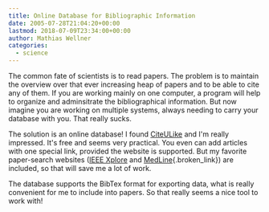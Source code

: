 ```yaml
---
title: Online Database for Bibliographic Information
date: 2005-07-28T21:04:20+00:00
lastmod: 2018-07-09T23:34:00+00:00
author: Mathias Wellner
categories:
  - science
---
```

The common fate of scientists is to read papers. The problem is to maintain the overview over that ever increasing heap of papers and to be able to cite any of them. If you are working mainly on one computer, a program will help to organize and adminsitrate the bibliographical information. But now imagine you are working on multiple systems, always needing to carry your database with you. That really sucks.

The solution is an online database! I found [CiteULike](http://www.citeulike.org) and I'm really impressed. It's free and seems very practical. You even can add articles with one special link, provided the website is supported. But my favorite paper-search websites ([IEEE Xplore](https://ecopyright.ieee.org/xplore/ie-notice.html) and [MedLine](http://medline.cos.com){.broken_link}) are included, so that will save me a lot of work.

The database supports the BibTex format for exporting data, what is really convenient for me to include into papers. So that really seems a nice tool to work with!